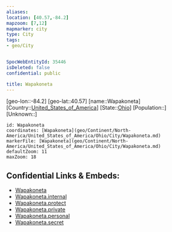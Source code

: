 ```yaml
---
aliases: 
location: [40.57,-84.2]
mapzoom: [7,12] 
mapmarker: city 
type: City
tags:
- geo/City


SpocWebEntityId: 35446
isDeleted: false
confidential: public

title: Wapakoneta
---
```

[geo-lon::-84.2]
[geo-lat::40.57]
[name::Wapakoneta]
[Country::[United_States_of_America](geo/Continent/North-America/United_States_of_America.md)]
[State::[Ohio](geo/Continent/North-America/United_States_of_America/Ohio.md)]
[Population::]
[Unknown::]


```leaflet
id: Wapakoneta
coordinates: [Wapakoneta](geo/Continent/North-America/United_States_of_America/Ohio/City/Wapakoneta.md)
markerFile: [Wapakoneta](geo/Continent/North-America/United_States_of_America/Ohio/City/Wapakoneta.md)
defaultZoom: 11 
maxZoom: 18
```


## Confidential Links & Embeds: 
- [Wapakoneta](../../../../../../../_public/geo/Continent/North-America/United_States_of_America/Ohio/City/Wapakoneta.md) 
- [Wapakoneta.internal](../../../../../../../_internal/geo/Continent/North-America/United_States_of_America/Ohio/City/Wapakoneta.internal.md) 
- [Wapakoneta.protect](../../../../../../../_protect/geo/Continent/North-America/United_States_of_America/Ohio/City/Wapakoneta.protect.md) 
- [Wapakoneta.private](../../../../../../../_private/geo/Continent/North-America/United_States_of_America/Ohio/City/Wapakoneta.private.md) 
- [Wapakoneta.personal](../../../../../../../_personal/geo/Continent/North-America/United_States_of_America/Ohio/City/Wapakoneta.personal.md) 
- [Wapakoneta.secret](../../../../../../../_secret/geo/Continent/North-America/United_States_of_America/Ohio/City/Wapakoneta.secret.md) 
